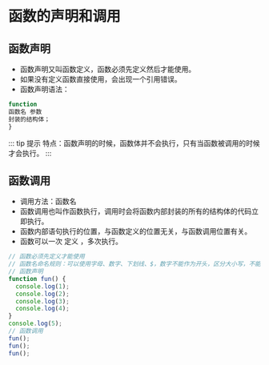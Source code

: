 # 函数的声明和调用

## 函数声明

- 函数声明又叫函数定义，函数必须先定义然后才能使用。
- 如果没有定义函数直接使用，会出现一个引用错误。
- 函数声明语法：

```js
function
函数名 参数
封装的结构体；
}
```

::: tip 提示
特点：函数声明的时候，函数体并不会执行，只有当函数被调用的时候才会执行。
:::

## 函数调用

- 调用方法：函数名
- 函数调用也叫作函数执行，调用时会将函数内部封装的所有的结构体的代码立即执行。
- 函数内部语句执行的位置，与函数定义的位置无关，与函数调用位置有关。
- 函数可以一次 定义 ，多次执行。

```js
// 函数必须先定义才能使用
// 函数名命名规则：可以使用字母、数字、下划线、$，数字不能作为开头，区分大小写，不能使用关键字和保留字
// 函数声明
function fun() {
  console.log(1);
  console.log(2);
  console.log(3);
  console.log(4);
}
console.log(5);
// 函数调用
fun();
fun();
fun();
```
